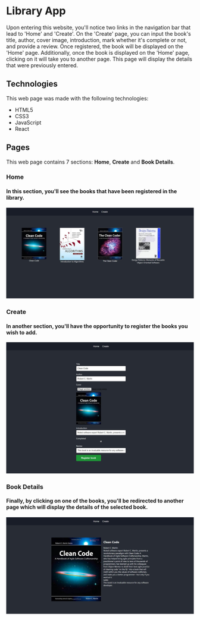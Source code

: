 # Library App
Upon entering this website, you'll notice two links in the navigation bar that lead to 'Home' and 'Create'. On the 'Create' page, you can input the book's title, author, cover image, introduction, mark whether it's complete or not, and provide a review. Once registered, the book will be displayed on the 'Home' page. Additionally, once the book is displayed on the 'Home' page, clicking on it will take you to another page. This page will display the details that were previously entered.

## Technologies
This web page was made with the following technologies:
- HTML5
- CSS3
- JavaScript
- React

## Pages
This web page contains 7 sections: **Home**, **Create** and **Book Details**.

### Home
#### In this section, you'll see the books that have been registered in the library.
![preview](public/preview-home.jpeg)

### Create
#### In another section, you'll have the opportunity to register the books you wish to add. 
![preview](public/preview-create.jpeg)

### Book Details
#### Finally, by clicking on one of the books, you'll be redirected to another page which will display the details of the selected book.
![preview](public/preview-details.jpeg)
